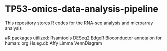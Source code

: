 # TP53-omics-data-analysis-pipeline
This repository stores R codes for the RNA-seq analysis and microarray analysis

#R packages utilized:
Rsamtools
DESeq2
EdgeR
Bioconductor annotaion for human: org.Hs.eg.db
Affy
Limma
VennDiagram

